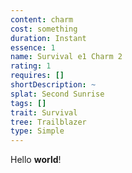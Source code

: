 ```yaml
---
content: charm
cost: something
duration: Instant
essence: 1
name: Survival e1 Charm 2
rating: 1
requires: []
shortDescription: ~
splat: Second Sunrise
tags: []
trait: Survival
tree: Trailblazer
type: Simple
---
```


Hello **world**!
